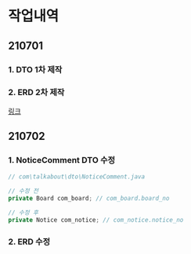 # 작업내역
## 210701
### 1. DTO 1차 제작
### 2. ERD 2차 제작
[링크](https://www.erdcloud.com/d/YYWimyRYK7asSbXMN)  

## 210702
### 1. NoticeComment DTO 수정
```java
// com\talkabout\dto\NoticeComment.java

// 수정 전
private Board com_board; // com_board.board_no

// 수정 후
private Notice com_notice; // com_notice.notice_no
```
### 2. ERD 수정
